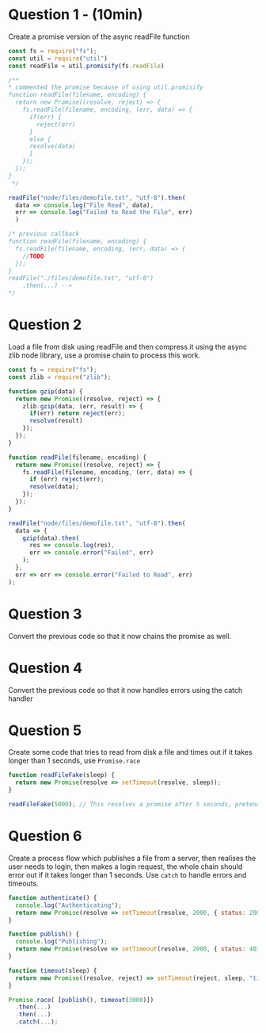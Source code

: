 # Question 1 - (10min)

Create a promise version of the async readFile function

```js
const fs = require("fs");
const util = require("util")
const readFile = util.promisify(fs.readFile)

/**
* commented the promise because of using util.promisify
function readFile(filename, encoding) {
  return new Promise((resolve, reject) => {
    fs.readFile(filename, encoding, (err, data) => {
      if(err) {
        reject(err)
      }
      else {
      resolve(data)
      }
    }); 
  });
}
 */

readFile("node/files/demofile.txt", "utf-8").then(
  data => console.log("File Read", data),
  err => console.log("Failed to Read the File", err)
  )

/* previous callback
function readFile(filename, encoding) {
  fs.readFile(filename, encoding, (err, data) => {
    //TODO
  });
}
readFile("./files/demofile.txt", "utf-8")
    .then(...) -->
*/
```

# Question 2

Load a file from disk using readFile and then compress it using the async zlib node library, use a promise chain to process this work.

```js
const fs = require("fs");
const zlib = require("zlib");

function gzip(data) {
  return new Promise((resolve, reject) => {
    zlib.gzip(data, (err, result) => {
      if(err) return reject(err);
      resolve(result)
    });
  });
}

function readFile(filename, encoding) {
  return new Promise((resolve, reject) => {
    fs.readFile(filename, encoding, (err, data) => {
      if (err) reject(err);
      resolve(data);
    });
  });
}

readFile("node/files/demofile.txt", "utf-8").then( 
  data => {
    gzip(data).then(
      res => console.log(res),
      err => console.error("Failed", err)
    );
  }, 
  err => err => console.error("Failed to Read", err)
);
```

# Question 3

Convert the previous code so that it now chains the promise as well.

# Question 4

Convert the previous code so that it now handles errors using the catch handler

# Question 5

Create some code that tries to read from disk a file and times out if it takes longer than 1 seconds, use `Promise.race`

```js
function readFileFake(sleep) {
  return new Promise(resolve => setTimeout(resolve, sleep));
}

readFileFake(5000); // This resolves a promise after 5 seconds, pretend it's a large file being read from disk
```

# Question 6

Create a process flow which publishes a file from a server, then realises the user needs to login, then makes a login request, the whole chain should error out if it takes longer than 1 seconds. Use `catch` to handle errors and timeouts.

```js
function authenticate() {
  console.log("Authenticating");
  return new Promise(resolve => setTimeout(resolve, 2000, { status: 200 }));
}

function publish() {
  console.log("Publishing");
  return new Promise(resolve => setTimeout(resolve, 2000, { status: 403 }));
}

function timeout(sleep) {
  return new Promise((resolve, reject) => setTimeout(reject, sleep, "timeout"));
}

Promise.race( [publish(), timeout(3000)])
  .then(...)
  .then(...)
  .catch(...);
```
